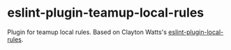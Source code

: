 # eslint-plugin-teamup-local-rules

Plugin for teamup local rules. Based on Clayton Watts's [eslint-plugin-local-rules](https://github.com/cletusw/eslint-plugin-local-rules).
